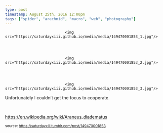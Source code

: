 ```yaml
---
type: post
timestamp: August 25th, 2016 12:00pm
tags: ["spider", "arachnid", "macro", "web", "photography"]
---
```



                               <img src="https://saturdayxiii.github.io/media/media/149470001853_1.jpg"/>
                           

                                                                                                                           

                               <img src="https://saturdayxiii.github.io/media/media/149470001853_2.jpg"/>
                           

                                                                                                                           

                               <img src="https://saturdayxiii.github.io/media/media/149470001853_3.jpg"/>
                           

                                                                                                                      
Unfortunately I couldn’t get the focus to cooperate.

<br/>

<a href="https://en.wikipedia.org/wiki/Araneus_diadematus" target="_blank">https://en.wikipedia.org/wiki/Araneus_diadematus</a><br/>
 
                                    
                
                
                
                
                                
<small>source: https://saturdayxiii.tumblr.com/post/149470001853</small>